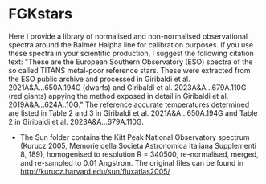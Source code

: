 # FGKstars

Here I provide a library of normalised and non-normalised observational spectra around the Balmer Halpha line for calibration purposes.
If you use these spectra in your scientific production, I suggest the following citation text:
"These are the European Southern Observatory (ESO) spectra of the so called TITANS metal-poor reference stars. These were extracted from the ESO public archive and processed in Giribaldi et al. 2021A&A...650A.194G (dwarfs) and Giribaldi et al. 2023A&A...679A.110G (red giants) appying the method exposed in detail in Giribaldi et al. 2019A&A...624A..10G."
The reference accurate temperatures determined are listed in Table 2 and 3 in Giribaldi et al. 2021A&A...650A.194G and Table 2 in Giribaldi et al. 2023A&A...679A.110G.

- The Sun folder contains the Kitt Peak National Observatory spectrum (Kurucz 2005, Memorie della Societa Astronomica Italiana Supplementi 8, 189), homogenised to resolution R = 340500, re-normalised, merged, and re-sampled to 0.01 Angstrom. The original files can be found in http://kurucz.harvard.edu/sun/fluxatlas2005/
